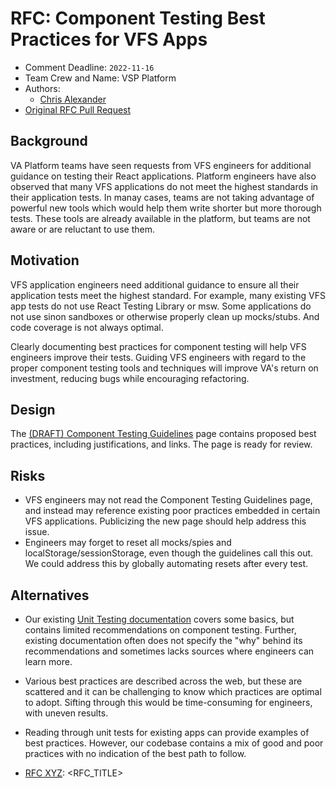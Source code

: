 # RFC: Component Testing Best Practices for VFS Apps

* Comment Deadline: `2022-11-16`
* Team Crew and Name: VSP Platform
* Authors:
  * [Chris Alexander](https://github.com/alexandec)
* [Original RFC Pull Request](https://github.com/department-of-veterans-affairs/va.gov-platform-arch/pull/-1)

## Background

VA Platform teams have seen requests from VFS engineers for additional guidance on testing their React applications. Platform engineers have also observed that many VFS applications do not meet the highest standards in their application tests. In manay cases, teams are not taking advantage of powerful new tools which would help them write shorter but more thorough tests. These tools are already available in the platform, but teams are not aware or are reluctant to use them.

## Motivation

VFS application engineers need additional guidance to ensure all their application tests meet the highest standard. For example, many existing VFS app tests do not use React Testing Library or msw. Some applications do not use sinon sandboxes or otherwise properly clean up mocks/stubs. And code coverage is not always optimal.

Clearly documenting best practices for component testing will help VFS engineers improve their tests. Guiding VFS engineers with regard to the proper component testing tools and techniques will improve VA's return on investment, reducing bugs while encouraging refactoring.

## Design

The [(DRAFT) Component Testing Guidelines]([url](https://vfs.atlassian.net/wiki/spaces/~481106865/pages/2316763221/DRAFT+Component+Testing+Guidelines)) page contains proposed best practices, including justifications, and links. The page is ready for review.

## Risks

* VFS engineers may not read the Component Testing Guidelines page, and instead may reference existing poor practices embedded in certain VFS applications. Publicizing the new page should help address this issue.
* Engineers may forget to reset all mocks/spies and localStorage/sessionStorage, even though the guidelines call this out. We could address this by globally automating resets after every test.

## Alternatives

* Our existing [Unit Testing documentation]([url](https://vfs.atlassian.net/wiki/spaces/pilot/pages/1836187655/Unit+tests)) covers some basics, but contains limited recommendations on component testing. Further, existing documentation often does not specify the "why" behind its recommendations and sometimes lacks sources where engineers can learn more.
* Various best practices are described across the web, but these are scattered and it can be challenging to know which practices are optimal to adopt. Sifting through this would be time-consuming for engineers, with uneven results.
* Reading through unit tests for existing apps can provide examples of best practices. However, our codebase contains a mix of good and poor practices with no indication of the best path to follow.

* [RFC XYZ](https://github.com/department-of-veterans-affairs/va.gov-platform-arch/blob/<FULL_COMMIT_HASH>/rfc/<FILENAME>.md): <RFC_TITLE>

